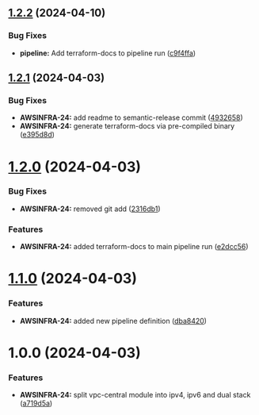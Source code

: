 ## [1.2.2](https://bitbucket.org/metamorphant/aws-vpc-dual-stack/compare/1.2.1...1.2.2) (2024-04-10)


### Bug Fixes

* **pipeline:** Add terraform-docs to pipeline run ([c9f4ffa](https://bitbucket.org/metamorphant/aws-vpc-dual-stack/commits/c9f4ffa8a2db8917b5dee9d23a73c298880dddb4))

## [1.2.1](https://bitbucket.org/metamorphant/aws-vpc-dual-stack/compare/1.2.0...1.2.1) (2024-04-03)


### Bug Fixes

* **AWSINFRA-24:** add readme to semantic-release commit ([4932658](https://bitbucket.org/metamorphant/aws-vpc-dual-stack/commits/493265802fdc3142b3eef0e6f9ad41642972e800))
* **AWSINFRA-24:** generate terraform-docs via pre-compiled binary ([e395d8d](https://bitbucket.org/metamorphant/aws-vpc-dual-stack/commits/e395d8dbeb12b1fe1b5762e67e36e12f62623529))

# [1.2.0](https://bitbucket.org/metamorphant/aws-vpc-dual-stack/compare/1.1.0...1.2.0) (2024-04-03)


### Bug Fixes

* **AWSINFRA-24:** removed git add ([2316db1](https://bitbucket.org/metamorphant/aws-vpc-dual-stack/commits/2316db18b633f094a99f2c783adcf891666a8dd4))


### Features

* **AWSINFRA-24:** added terraform-docs to main pipeline run ([e2dcc56](https://bitbucket.org/metamorphant/aws-vpc-dual-stack/commits/e2dcc56352d439578d32a10492a62462a8b5eb6b))

# [1.1.0](https://bitbucket.org/metamorphant/aws-vpc-dual-stack/compare/1.0.0...1.1.0) (2024-04-03)


### Features

* **AWSINFRA-24:** added new pipeline definition ([dba8420](https://bitbucket.org/metamorphant/aws-vpc-dual-stack/commits/dba8420a3ea2ccd0a39ed494499c8588b6757346))

# 1.0.0 (2024-04-03)


### Features

* **AWSINFRA-24:** split vpc-central module into ipv4, ipv6 and dual stack ([a719d5a](https://bitbucket.org/metamorphant/aws-vpc-dual-stack/commits/a719d5a7367b525d354dcbbe70a010115f8b1549))
